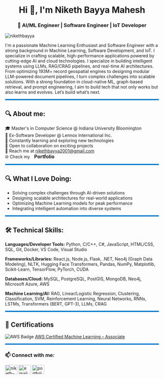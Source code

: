 <h1 align="center">Hi 👋, I'm Niketh Bayya Mahesh</h1>
<h3 align="center">🚀 AI/ML Engineer | Software Engineer | IoT Developer</h3>

<p align="left"> <img src="https://komarev.com/ghpvc/?username=nikethbayya&label=Profile%20views&color=0e75b6&style=flat" alt="nikethbayya" /> </p>

I'm a passionate Machine Learning Enthusiast and Software Engineer with a strong background in Machine Learning, Software Development, and IoT. I specialize in crafting scalable, high-performance applications powered by cutting-edge AI and cloud technologies. I specialize in building intelligent systems using LLMs, RAG/CRAG pipelines, and real-time AI architectures. From optimizing 193M+ record geospatial engines to designing modular LLM-powered document pipelines, I turn complex challenges into scalable solutions. With a strong foundation in cloud-native ML, graph-based retrieval, and prompt engineering, I aim to build tech that not only works but also learns and evolves. Let’s build what’s next.

<hr style="height:4px; background-color:#007acc; border:none;" />

## 🔍 **About me:**
🎓 Master's in Computer Science @ Indiana University Bloomington  
💼 Ex-Software Developer @ Lennox International Inc.  
🌱 Constantly learning and exploring new technologies  
🤝 Open to collaboration on exciting projects  
📧 Reach me at nikethbayya2001@gmail.com  
🌐 Check my <a href="https://your-portfolio-link.com" target="blank" style="margin-left: 10px; font-weight: bold; font-size: 16px; text-decoration: none;">Portfolio</a>

<hr style="height:4px; background-color:#007acc; border:none;" />

## 🔍 **What I Love Doing:**
* Solving complex challenges through AI-driven solutions
* Designing scalable architectures for real-world applications
* Optimizing Machine Learning models for peak performance
* Integrating intelligent automation into diverse systems

<hr style="height:4px; background-color:#007acc; border:none;" />

## 🛠️ **Technical Skills:**
**Languages/Developer Tools:** Python, C/C++, C#, JavaScript, HTML/CSS, SQL, Git, Docker, VS Code, Visual Studio

**Frameworks/Libraries:** React.js, Node.js, Flask, .NET, Neo4j (Graph Data Modeling), NLTK, Hugging Face
Transformers, Pandas, NumPy, Matplotlib, Scikit-Learn, TensorFlow, PyTorch, CUDA

**Databases/Cloud:** MySQL, PostgreSQL, PostGIS, MongoDB, Neo4j, Microsoft Azure, AWS  

**Machine Learning/AI:** RAG, Linear/Logistic Regression, Clustering, Classification, SVM, Reinforcement Learning,
Neural Networks, RNNs, LSTMs, Transformers (BERT, GPT-3), LLMs, CRAG  

<hr style="height:4px; background-color:#007acc; border:none;" />

## 📜 Certifications

  ![AWS Badge](https://img.shields.io/badge/AWS%20Certified%20Machine%20Learning-Associate-%23FF9900?style=flat-square&logo=amazonaws&logoColor=white)
  [AWS Certified Machine Learning – Associate](https://www.credly.com/badges/5bd91822-911a-457f-be16-a32f62e4b2e2/public_url)


<hr style="height:4px; background-color:#007acc; border:none;" />

<h3 align="left">📫 Connect with me:</h3>
<p align="left">
<a href="https://linkedin.com/in/niketh-bayya" target="blank"><img align="center" src="https://raw.githubusercontent.com/rahuldkjain/github-profile-readme-generator/master/src/images/icons/Social/linked-in-alt.svg" alt="niketh-bayya" height="30" width="40" /></a>
<a href="mailto:nbayyam@iu.edu" target="blank"><img align="center" src="https://cdn-icons-png.flaticon.com/512/732/732200.png" alt="email" height="30" width="40" /></a>
<a href="https://your-portfolio-link.com" target="blank"><img align="center" src="https://img.icons8.com/fluency/48/domain.png" alt="portfolio" height="30" width="40"/></a>
</p>

